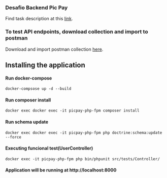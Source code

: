 ### Desafio Backend Pic Pay

Find task description at this [link](https://picpay.com/jobs/desafio-backend-php).

### To test API endpoints, download collection and import to postman

Download and import postman collection [here](picpay.postman_collection.json).

## Installing the application

#### Run docker-compose

```docker-compsose up -d --build```

#### Run composer install

```docker exec docker exec -it picpay-php-fpm composer install```

#### Run schema update

```docker exec docker exec -it picpay-php-fpm php doctrine:schema:update --force```

#### Executing funcional test(UserController)
```docker exec -it picpay-php-fpm php bin/phpunit src/tests/Controller/```


#### Application will be running at http://localhost:8000



